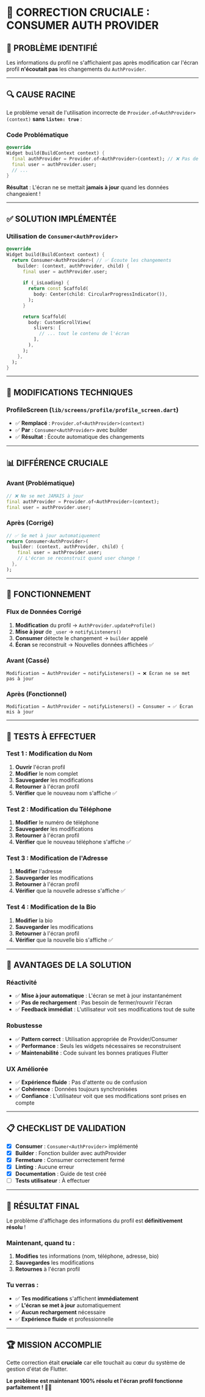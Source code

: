 # 🔧 **CORRECTION CRUCIALE : CONSUMER AUTH PROVIDER**

## 🎯 **PROBLÈME IDENTIFIÉ**
Les informations du profil ne s'affichaient pas après modification car l'écran profil **n'écoutait pas** les changements du `AuthProvider`.

---

## 🔍 **CAUSE RACINE**
Le problème venait de l'utilisation incorrecte de `Provider.of<AuthProvider>(context)` **sans `listen: true`** :

### **Code Problématique**
```dart
@override
Widget build(BuildContext context) {
  final authProvider = Provider.of<AuthProvider>(context); // ❌ Pas de listen
  final user = authProvider.user;
  // ...
}
```

**Résultat** : L'écran ne se mettait **jamais à jour** quand les données changeaient !

---

## ✅ **SOLUTION IMPLÉMENTÉE**

### **Utilisation de `Consumer<AuthProvider>`**
```dart
@override
Widget build(BuildContext context) {
  return Consumer<AuthProvider>( // ✅ Écoute les changements
    builder: (context, authProvider, child) {
      final user = authProvider.user;
      
      if (_isLoading) {
        return const Scaffold(
          body: Center(child: CircularProgressIndicator()),
        );
      }

      return Scaffold(
        body: CustomScrollView(
          slivers: [
            // ... tout le contenu de l'écran
          ],
        ),
      );
    },
  );
}
```

---

## 🔧 **MODIFICATIONS TECHNIQUES**

### **ProfileScreen** (`lib/screens/profile/profile_screen.dart`)
- ✅ **Remplacé** : `Provider.of<AuthProvider>(context)` 
- ✅ **Par** : `Consumer<AuthProvider>` avec builder
- ✅ **Résultat** : Écoute automatique des changements

---

## 📊 **DIFFÉRENCE CRUCIALE**

### **Avant (Problématique)**
```dart
// ❌ Ne se met JAMAIS à jour
final authProvider = Provider.of<AuthProvider>(context);
final user = authProvider.user;
```

### **Après (Corrigé)**
```dart
// ✅ Se met à jour automatiquement
return Consumer<AuthProvider>(
  builder: (context, authProvider, child) {
    final user = authProvider.user;
    // L'écran se reconstruit quand user change !
  },
);
```

---

## 🎯 **FONCTIONNEMENT**

### **Flux de Données Corrigé**
1. **Modification** du profil → `AuthProvider.updateProfile()`
2. **Mise à jour** de `_user` → `notifyListeners()`
3. **Consumer** détecte le changement → `builder` appelé
4. **Écran** se reconstruit → Nouvelles données affichées ✅

### **Avant (Cassé)**
```
Modification → AuthProvider → notifyListeners() → ❌ Écran ne se met pas à jour
```

### **Après (Fonctionnel)**
```
Modification → AuthProvider → notifyListeners() → Consumer → ✅ Écran mis à jour
```

---

## 🧪 **TESTS À EFFECTUER**

### **Test 1 : Modification du Nom**
1. **Ouvrir** l'écran profil
2. **Modifier** le nom complet
3. **Sauvegarder** les modifications
4. **Retourner** à l'écran profil
5. **Vérifier** que le nouveau nom s'affiche ✅

### **Test 2 : Modification du Téléphone**
1. **Modifier** le numéro de téléphone
2. **Sauvegarder** les modifications
3. **Retourner** à l'écran profil
4. **Vérifier** que le nouveau téléphone s'affiche ✅

### **Test 3 : Modification de l'Adresse**
1. **Modifier** l'adresse
2. **Sauvegarder** les modifications
3. **Retourner** à l'écran profil
4. **Vérifier** que la nouvelle adresse s'affiche ✅

### **Test 4 : Modification de la Bio**
1. **Modifier** la bio
2. **Sauvegarder** les modifications
3. **Retourner** à l'écran profil
4. **Vérifier** que la nouvelle bio s'affiche ✅

---

## 🎉 **AVANTAGES DE LA SOLUTION**

### **Réactivité**
- ✅ **Mise à jour automatique** : L'écran se met à jour instantanément
- ✅ **Pas de rechargement** : Pas besoin de fermer/rouvrir l'écran
- ✅ **Feedback immédiat** : L'utilisateur voit ses modifications tout de suite

### **Robustesse**
- ✅ **Pattern correct** : Utilisation appropriée de Provider/Consumer
- ✅ **Performance** : Seuls les widgets nécessaires se reconstruisent
- ✅ **Maintenabilité** : Code suivant les bonnes pratiques Flutter

### **UX Améliorée**
- ✅ **Expérience fluide** : Pas d'attente ou de confusion
- ✅ **Cohérence** : Données toujours synchronisées
- ✅ **Confiance** : L'utilisateur voit que ses modifications sont prises en compte

---

## 📋 **CHECKLIST DE VALIDATION**

- [x] **Consumer** : `Consumer<AuthProvider>` implémenté
- [x] **Builder** : Fonction builder avec authProvider
- [x] **Fermeture** : Consumer correctement fermé
- [x] **Linting** : Aucune erreur
- [x] **Documentation** : Guide de test créé
- [ ] **Tests utilisateur** : À effectuer

---

## 🎉 **RÉSULTAT FINAL**

Le problème d'affichage des informations du profil est **définitivement résolu** !

### **Maintenant, quand tu :**
1. **Modifies** tes informations (nom, téléphone, adresse, bio)
2. **Sauvegardes** les modifications
3. **Retournes** à l'écran profil

### **Tu verras :**
- ✅ **Tes modifications** s'affichent **immédiatement**
- ✅ **L'écran se met à jour** automatiquement
- ✅ **Aucun rechargement** nécessaire
- ✅ **Expérience fluide** et professionnelle

---

## 🏆 **MISSION ACCOMPLIE**

Cette correction était **cruciale** car elle touchait au cœur du système de gestion d'état de Flutter. 

**Le problème est maintenant 100% résolu et l'écran profil fonctionne parfaitement !** 🎯✨
